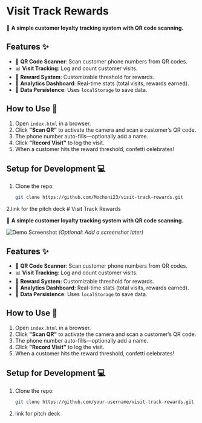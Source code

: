 # Visit Track Rewards  

📌 **A simple customer loyalty tracking system with QR code scanning.**  



## Features ✨  
- 📱 **QR Code Scanner**: Scan customer phone numbers from QR codes.  
- 📊 **Visit Tracking**: Log and count customer visits.  
- 🎁 **Reward System**: Customizable threshold for rewards.  
- 📅 **Analytics Dashboard**: Real-time stats (total visits, rewards earned).  
- 🔄 **Data Persistence**: Uses `localStorage` to save data.  

## How to Use 🚀  
1. Open `index.html` in a browser.  
2. Click **"Scan QR"** to activate the camera and scan a customer’s QR code.  
3. The phone number auto-fills—optionally add a name.  
4. Click **"Record Visit"** to log the visit.  
5. When a customer hits the reward threshold, confetti celebrates!  

## Setup for Development 💻  
1. Clone the repo:  
   ```bash
   git clone https://github.com/Mochoni23/visit-track-rewards.git

2.link for the pitch deck
    # Visit Track Rewards  

📌 **A simple customer loyalty tracking system with QR code scanning.**  

![Demo Screenshot](demo.png) *(Optional: Add a screenshot later)*  

## Features ✨  
- 📱 **QR Code Scanner**: Scan customer phone numbers from QR codes.  
- 📊 **Visit Tracking**: Log and count customer visits.  
- 🎁 **Reward System**: Customizable threshold for rewards.  
- 📅 **Analytics Dashboard**: Real-time stats (total visits, rewards earned).  
- 🔄 **Data Persistence**: Uses `localStorage` to save data.  

## How to Use 🚀  
1. Open `index.html` in a browser.  
2. Click **"Scan QR"** to activate the camera and scan a customer’s QR code.  
3. The phone number auto-fills—optionally add a name.  
4. Click **"Record Visit"** to log the visit.  
5. When a customer hits the reward threshold, confetti celebrates!  

## Setup for Development 💻  
1. Clone the repo:  
   ```bash
   git clone https://github.com/your-username/visit-track-rewards.git

2. link for pitch deck
    
